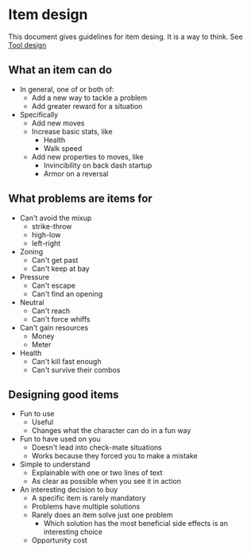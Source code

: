 # Item design

This document gives guidelines for item desing. It is a way to think.
See [Tool design](/docs/gameplay_spec/guides/tool_design.md)

## What an item can do

- In general, one of or both of:
  - Add a new way to tackle a problem
  - Add greater reward for a situation
- Specifically
  - Add new moves
  - Increase basic stats, like
    - Health
    - Walk speed
  - Add new properties to moves, like
    - Invincibility on back dash startup
    - Armor on a reversal

## What problems are items for

- Can't avoid the mixup
  - strike-throw
  - high-low
  - left-right
- Zoning
  - Can't get past
  - Can't keep at bay
- Pressure
  - Can't escape
  - Can't find an opening
- Neutral
  - Can't reach
  - Can't force whiffs
- Can't gain resources
  - Money
  - Meter
- Health
  - Can't kill fast enough
  - Can't survive their combos

## Designing good items

- Fun to use
  - Useful
  - Changes what the character can do in a fun way
- Fun to have used on you
  - Doesn't lead into check-mate situations
  - Works because they forced you to make a mistake
- Simple to understand
  - Explainable with one or two lines of text
  - As clear as possible when you see it in action
- An interesting decision to buy
  - A specific item is rarely mandatory
  - Problems have multiple solutions
  - Rarely does an item solve just one problem
    - Which solution has the most beneficial side effects is an interesting choice
  - Opportunity cost
